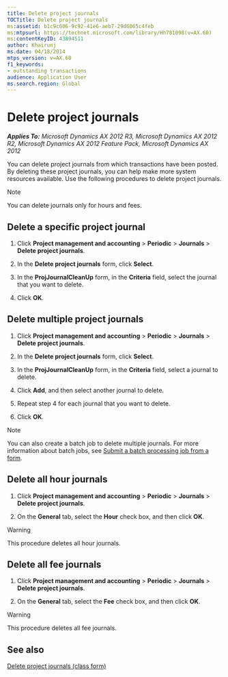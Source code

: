 ```yaml
---
title: Delete project journals
TOCTitle: Delete project journals
ms:assetid: b1c9c606-9c92-41e6-aeb7-29d6065c4feb
ms:mtpsurl: https://technet.microsoft.com/library/Hh781098(v=AX.60)
ms:contentKeyID: 43894511
author: Khairunj
ms.date: 04/18/2014
mtps_version: v=AX.60
f1_keywords:
- outstanding transactions
audience: Application User
ms.search.region: Global
---
```


# Delete project journals 


_**Applies To:** Microsoft Dynamics AX 2012 R3, Microsoft Dynamics AX 2012 R2, Microsoft Dynamics AX 2012 Feature Pack, Microsoft Dynamics AX 2012_

You can delete project journals from which transactions have been posted. By deleting these project journals, you can help make more system resources available. Use the following procedures to delete project journals.


> [!NOTE]
> <P>You can delete journals only for hours and fees.</P>



## Delete a specific project journal

1.  Click **Project management and accounting** \> **Periodic** \> **Journals** \> **Delete project journals**.

2.  In the **Delete project journals** form, click **Select**.

3.  In the **ProjJournalCleanUp** form, in the **Criteria** field, select the journal that you want to delete.

4.  Click **OK**.

## Delete multiple project journals

1.  Click **Project management and accounting** \> **Periodic** \> **Journals** \> **Delete project journals**.

2.  In the **Delete project journals** form, click **Select**.

3.  In the **ProjJournalCleanUp** form, in the **Criteria** field, select a journal to delete.

4.  Click **Add**, and then select another journal to delete.

5.  Repeat step 4 for each journal that you want to delete.

6.  Click **OK**.


> [!NOTE]
> <P>You can also create a batch job to delete multiple journals. For more information about batch jobs, see <A href="submit-a-batch-processing-job-from-a-form.md">Submit a batch processing job from a form</A>.</P>



## Delete all hour journals

1.  Click **Project management and accounting** \> **Periodic** \> **Journals** \> **Delete project journals**.

2.  On the **General** tab, select the **Hour** check box, and then click **OK**.


> [!WARNING]
> <P>This procedure deletes all hour journals.</P>



## Delete all fee journals

1.  Click **Project management and accounting** \> **Periodic** \> **Journals** \> **Delete project journals**.

2.  On the **General** tab, select the **Fee** check box, and then click **OK**.


> [!WARNING]
> <P>This procedure deletes all fee journals.</P>



## See also

[Delete project journals (class form)](https://technet.microsoft.com/library/aa619118\(v=ax.60\))

  


